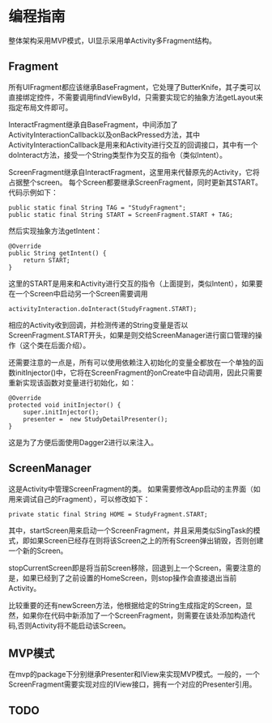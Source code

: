 # 编程指南

整体架构采用MVP模式，UI显示采用单Activity多Fragment结构。

## Fragment

所有UIFragment都应该继承BaseFragment，它处理了ButterKnife，其子类可以直接绑定控件，不需要调用findViewById，只需要实现它的抽象方法getLayout来指定布局文件即可。

InteractFragment继承自BaseFragment，中间添加了ActivityInteractionCallback以及onBackPressed方法，其中ActivityInteractionCallback是用来和Activity进行交互的回调接口，其中有一个doInteract方法，接受一个String类型作为交互的指令（类似Intent）。

ScreenFragment继承自InteractFragment，这里用来代替原先的Activity，它将占据整个screen。
每个Screen都要继承ScreenFragment，同时更新其START。代码示例如下：

    public static final String TAG = "StudyFragment";
    public static final String START = ScreenFragment.START + TAG;
然后实现抽象方法getIntent：

    @Override
    public String getIntent() {
        return START;
    }
这里的START是用来和Activity进行交互的指令（上面提到，类似Intent），如果要在一个Screen中启动另一个Screen需要调用

	activityInteraction.doInteract(StudyFragment.START);
相应的Activity收到回调，并检测传递的String变量是否以ScreenFragment.START开头，如果是则交给ScreenManager进行窗口管理的操作（这个类在后面介绍）。

还需要注意的一点是，所有可以使用依赖注入初始化的变量全都放在一个单独的函数initInjector()中，它将在ScreenFragment的onCreate中自动调用，因此只需要重新实现该函数对变量进行初始化，如：

	@Override
    protected void initInjector() {
        super.initInjector();
        presenter =  new StudyDetailPresenter();
    }
这是为了方便后面使用Dagger2进行以来注入。

## ScreenManager
这是Activity中管理ScreenFragment的类。
如果需要修改App启动的主界面（如用来调试自己的Fragment），可以修改如下：

	private static final String HOME = StudyFragment.START;
其中，startScreen用来启动一个ScreenFragment，并且采用类似SingTask的模式，即如果Screen已经存在则将该Screen之上的所有Screen弹出销毁，否则创建一个新的Screen。

stopCurrentScreen即是将当前Screen移除，回退到上一个Screen，需要注意的是，如果已经到了之前设置的HomeScreen，则stop操作会直接退出当前Activity。

比较重要的还有newScreen方法，他根据给定的String生成指定的Screen，显然，如果你在代码中新添加了一个ScreenFragment，则需要在该处添加构造代码,否则Activity将不能启动该Screen。

## MVP模式
在mvp的package下分别继承Presenter和IView来实现MVP模式。一般的，一个ScreenFragment需要实现对应的IView接口，拥有一个对应的Presenter引用。

## TODO